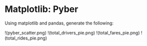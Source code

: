# Matplotlib: Pyber

Using matplotlib and pandas, generate the following: 

!(pyber_scatter.png)
!(total_drivers_pie.png)
!(total_fares_pie.png)
!(total_rides_pie.png)
